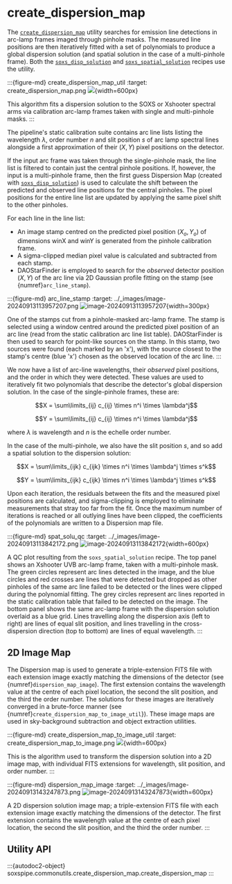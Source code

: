 # create_dispersion_map

The [`create_dispersion_map`](#soxspipe.commonutils.create_dispersion_map) utility searches for emission line detections in arc-lamp frames imaged through pinhole masks. The measured line positions are then iteratively fitted with a set of polynomials to produce a global dispersion solution (and spatial solution in the case of a multi-pinhole frame). Both the [`soxs_disp_solution`](../recipes/soxs_disp_solution.md) and [`soxs_spatial_solution`](../recipes/soxs_spatial_solution.md) recipes use the utility.

:::{figure-md} create_dispersion_map_util
:target: create_dispersion_map.png
![](create_dispersion_map.png){width=600px}

This algorithm fits a dispersion solution to the SOXS or Xshooter spectral arms via calibration arc-lamp frames taken with single and multi-pinhole masks.
:::


The pipeline's static calibration suite contains arc line lists listing the wavelength $\lambda$, order number $n$ and slit position $s$ of arc lamp spectral lines alongside a first approximation of their ($X, Y$) pixel positions on the detector.

If the input arc frame was taken through the single-pinhole mask, the line list is filtered to contain just the central pinhole positions. If, however, the input is a multi-pinhole frame, then the first guess Dispersion Map (created with [`soxs_disp_solution`](../recipes/soxs_disp_solution.md)) is used to calculate the shift between the predicted and observed line positions for the central pinholes. The pixel positions for the entire line list are updated by applying the same pixel shift to the other pinholes.

For each line in the line list:

* An image stamp centred on the predicted pixel position ($X_o, Y_o$) of dimensions winX and winY is generated from the pinhole calibration frame.
* A sigma-clipped median pixel value is calculated and subtracted from each stamp.
* DAOStarFinder is employed to search for the *observed* detector position ($X, Y$) of the arc line via 2D Gaussian profile fitting on the stamp (see {numref}`arc_line_stamp`).

:::{figure-md} arc_line_stamp
:target: ../_images/image-20240913113957207.png
![image-20240913113957207](../_images/image-20240913113957207.png){width=300px}

One of the stamps cut from a pinhole-masked arc-lamp frame. The stamp is selected using a window centred around the predicted pixel position of an arc line (read from the static calibration arc line list table). DAOStarFinder is then used to search for point-like sources on the stamp. In this stamp, two sources were found (each marked by an 'x'), with the source closest to the stamp's centre (blue 'x') chosen as the observed location of the arc line.
:::


We now have a list of arc-line wavelengths, their *observed* pixel positions, and the order in which they were detected. These values are used to iteratively fit two polynomials that describe the detector's global dispersion solution. In the case of the single-pinhole frames, these are:

$$X = \sum\limits_{ij} c_{ij} \times n^i \times \lambda^j$$

$$Y = \sum\limits_{ij} c_{ij} \times n^i \times \lambda^j$$

where $\lambda$ is wavelength and $n$ is the echelle order number.

In the case of the multi-pinhole, we also have the slit position $s$, and so add a spatial solution to the dispersion solution:

$$X = \sum\limits_{ijk} c_{ijk} \times n^i \times \lambda^j \times s^k$$

$$Y = \sum\limits_{ijk} c_{ijk} \times n^i \times \lambda^j \times s^k$$

Upon each iteration, the residuals between the fits and the measured pixel positions are calculated, and sigma-clipping is employed to eliminate measurements that stray too far from the fit. Once the maximum number of iterations is reached or all outlying lines have been clipped, the coefficients of the polynomials are written to a Dispersion map file.


:::{figure-md} spat_solu_qc
:target: ../_images/image-20240913113842172.png
![image-20240913113842172](../_images/image-20240913113842172.png){width=600px}

A QC plot resulting from the `soxs_spatial_solution` recipe. The top panel shows an Xshooter UVB arc-lamp frame, taken with a multi-pinhole mask. The green circles represent arc lines detected in the image, and the blue circles and red crosses are lines that were detected but dropped as other pinholes of the same arc line failed to be detected or the lines were clipped during the polynomial fitting. The grey circles represent arc lines reported in the static calibration table that failed to be detected on the image. The bottom panel shows the same arc-lamp frame with the dispersion solution overlaid as a blue grid. Lines travelling along the dispersion axis (left to right) are lines of equal slit position, and lines travelling in the cross-dispersion direction (top to bottom) are lines of equal wavelength.
:::

## 2D Image Map




The Dispersion map is used to generate a triple-extension FITS file with each extension image exactly matching the dimensions of the detector (see {numref}`dispersion_map_image`). The first extension contains the wavelength value at the centre of each pixel location, the second the slit position, and the third the order number. The solutions for these images are iteratively converged in a brute-force manner (see {numref}`create_dispersion_map_to_image_util`}). These image maps are used in sky-background subtraction and object extraction utilities. 


:::{figure-md} create_dispersion_map_to_image_util
:target: create_dispersion_map_to_image.png
![](create_dispersion_map_to_image.png){width=600px}

This is the algorithm used to transform the dispersion solution into a 2D image map, with individual FITS extensions for wavelength, slit position, and order number.
:::

:::{figure-md} dispersion_map_image
:target: ../_images/image-20240913143247873.png
![image-20240913143247873](../_images/image-20240913143247873.png){width=600px}

A 2D dispersion solution image map; a triple-extension FITS file with each extension image exactly matching the dimensions of the detector. The first extension contains the wavelength value at the centre of each pixel location, the second the slit position, and the third the order number.
:::


## Utility API

:::{autodoc2-object} soxspipe.commonutils.create_dispersion_map.create_dispersion_map
:::

